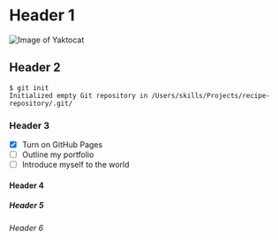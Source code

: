 # Header 1

![Image of Yaktocat](https://octodex.github.com/images/yaktocat.png)

## Header 2

```
$ git init
Initialized empty Git repository in /Users/skills/Projects/recipe-repository/.git/
```

### Header 3

- [x] Turn on GitHub Pages
- [ ] Outline my portfolio
- [ ] Introduce myself to the world

#### Header 4


##### Header 5


###### Header 6

